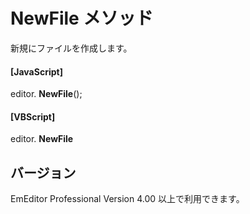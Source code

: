 # NewFile メソッド

新規にファイルを作成します。

#### \[JavaScript\]

editor. **NewFile**();

#### \[VBScript\]

editor. **NewFile**

## バージョン

EmEditor Professional Version 4.00 以上で利用できます。